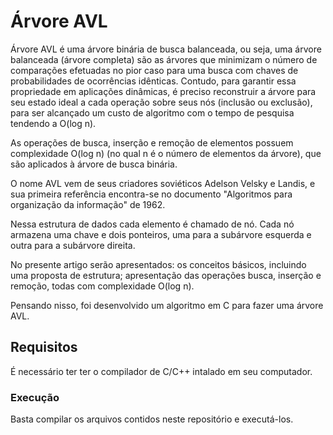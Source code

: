 # Árvore AVL
Árvore AVL é uma árvore binária de busca balanceada, ou seja, uma árvore balanceada (árvore completa) são as árvores que minimizam o número de comparações efetuadas no pior caso para uma busca com chaves de probabilidades de ocorrências idênticas. Contudo, para garantir essa propriedade em aplicações dinâmicas, é preciso reconstruir a árvore para seu estado ideal a cada operação sobre seus nós (inclusão ou exclusão), para ser alcançado um custo de algoritmo com o tempo de pesquisa tendendo a O(log n).

As operações de busca, inserção e remoção de elementos possuem complexidade O(log n) (no qual n é o número de elementos da árvore), que são aplicados à árvore de busca binária.
 
O nome AVL vem de seus criadores soviéticos Adelson Velsky e Landis, e sua primeira referência encontra-se no documento "Algoritmos para organização da informação" de 1962.
 
Nessa estrutura de dados cada elemento é chamado de nó. Cada nó armazena uma chave e dois ponteiros, uma para a subárvore esquerda e outra para a subárvore direita.
 
No presente artigo serão apresentados: os conceitos básicos, incluindo uma proposta de estrutura; apresentação das operações busca, inserção e remoção, todas com complexidade O(log n).

Pensando nisso, foi desenvolvido um algoritmo em C para fazer uma árvore AVL.

## Requisitos
É necessário ter ter o compilador de C/C++ intalado em seu computador.

### Execução
Basta compilar os arquivos contidos neste repositório e executá-los.
